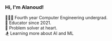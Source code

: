 ### Hi, I'm Alanoud!
🧗🏽‍♀️ Fourth year Computer Engineering undergrad. <br/>
🍏 Educator since 2021. <br/>
🧠 Problem solver at heart. <br/>
🏂 Learning more about AI and ML
